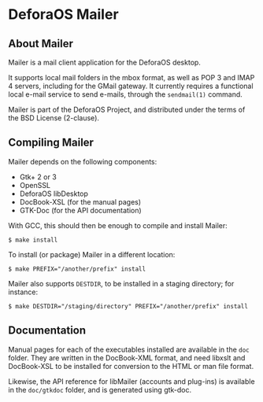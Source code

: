 DeforaOS Mailer
===============

About Mailer
------------

Mailer is a mail client application for the DeforaOS desktop.

It supports local mail folders in the mbox format, as well as POP 3 and IMAP 4
servers, including for the GMail gateway. It currently requires a functional
local e-mail service to send e-mails, through the `sendmail(1)` command.

Mailer is part of the DeforaOS Project, and distributed under the terms of the
BSD License (2-clause).


Compiling Mailer
----------------

Mailer depends on the following components:

 * Gtk+ 2 or 3
 * OpenSSL
 * DeforaOS libDesktop
 * DocBook-XSL (for the manual pages)
 * GTK-Doc (for the API documentation)

With GCC, this should then be enough to compile and install Mailer:

    $ make install

To install (or package) Mailer in a different location:

    $ make PREFIX="/another/prefix" install

Mailer also supports `DESTDIR`, to be installed in a staging directory; for
instance:

    $ make DESTDIR="/staging/directory" PREFIX="/another/prefix" install


Documentation
-------------

Manual pages for each of the executables installed are available in the `doc`
folder. They are written in the DocBook-XML format, and need libxslt and
DocBook-XSL to be installed for conversion to the HTML or man file format.

Likewise, the API reference for libMailer (accounts and plug-ins) is available
in the `doc/gtkdoc` folder, and is generated using gtk-doc.
